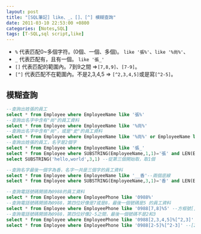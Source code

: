 ```yaml
---
layout: post
title: "[SQL筆記] like、_、[]、[^] 模糊查詢"
date: 2011-03-10 22:53:00 +0800
categories: [Notes,SQL]
tags: [T-SQL,sql script,like]
---
```


- `%` 代表匹配0~多個字符。(0個、一個、多個)。
`like '張%'`、`like '%尚%'`、
- `_` 代表匹配有，且有一個。 `like '張_'`
- `[]` 代表匹配的範圍內。7到9之間 =>`[7,8,9]`、`[7-9]`。
- `[^]` 代表匹配不在範圍內。不是2,3,4,5 => `[^2,3,4,5]`或是寫`[^2-5]`。


## 模糊查詢

```sql
--查詢出姓張的員工
select * from Employee where EmployeeName like '張%'
--查詢出名字中含有"尚"的員工資料
select * from Employee where EmployeeName like '%尚%'
--查詢出名字中含有"尚"，或是"史"的員工資料
select * from Employee where EmployeeName like '%尚%' or EmployeeName like '%史%'
--查詢出姓張的員工，名字是2個字
select * from Employee where EmployeeName like '張_'
select * from Employee where SUBSTRING(EmployeeName,1,1)='張' and LEN(EmployeeName)=2
select SUBSTRING('hello,world',3,1) --從第三個開始取，取1個

--查詢名字最後一個字為香，名字一共是三個字的員工資料
select * from Employee where EmployeeName like '__香'--兩個底線
select * from Employee where SUBSTRING(EmployeeName,3,1)='香' and LEN(EmployeeName) = 3

--查詢電話號碼開頭為0988的員工資料
select * from Employee where EmployeePhone like '0988%'
--查詢電話號碼開頭為0988，第四位好像是7或是8，最後一個號碼是5 的員工資料
select * from Employee where EmployeePhone like '0988[7,8]%5' --方框號[]代表 匹配的範圍內
--查詢電話號碼開頭為0988，第四位好像2-5之間，最後一個號碼不是2和3
select * from Employee where EmployeePhone like '0988[2,3,4,5]%[^2,3]'
select * from Employee where EmployeePhone like '0988[2-5]%[^2-3]' --[2-5]代表2到5之間
```
